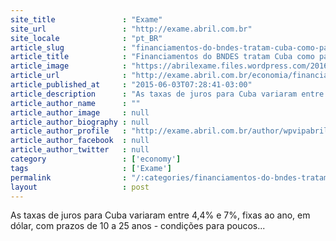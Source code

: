 ```yaml
---
site_title               : "Exame"
site_url                 : "http://exame.abril.com.br"
site_locale              : "pt_BR"
article_slug             : "financiamentos-do-bndes-tratam-cuba-como-pais-seguro"
article_title            : "Financiamentos do BNDES tratam Cuba como país “seguro”"
article_image            : "https://abrilexame.files.wordpress.com/2016/09/size_960_16_9_eto8254-editar1.jpg?quality=70&strip=all&w=960"
article_url              : "http://exame.abril.com.br/economia/financiamentos-do-bndes-tratam-cuba-como-pais-seguro/"
article_published_at     : "2015-06-03T07:28:41-03:00"
article_description      : "As taxas de juros para Cuba variaram entre 4,4% e 7%, fixas ao ano, em dólar, com prazos de 10 a 25 anos - condições para poucos..."
article_author_name      : ""
article_author_image     : null
article_author_biography : null
article_author_profile   : "http://exame.abril.com.br/author/wpvipabril/"
article_author_facebook  : null
article_author_twitter   : null
category                 : ['economy']
tags                     : ['Exame']
permalink                : "/:categories/financiamentos-do-bndes-tratam-cuba-como-pais-seguro/"
layout                   : post
---
```


As taxas de juros para Cuba variaram entre 4,4% e 7%, fixas ao ano, em dólar, com prazos de 10 a 25 anos - condições para poucos...

